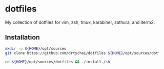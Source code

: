 # dotfiles
My collection of dotfiles for vim, zsh, tmux, karabiner, zathura, and iterm2.

## Installation
```bash
mkdir -p ${HOME}/opt/sources
git clone https://github.com/drtychai/dotfiles ${HOME}/opt/sources/dotfiles

cd ${HOME}/opt/sources/dotfiles && ./install./sh
```
